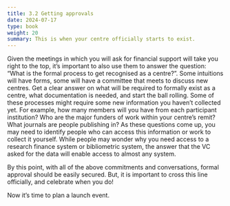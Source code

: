 ```yaml
---
title: 3.2 Getting approvals
date: 2024-07-17
type: book
weight: 20
summary: This is when your centre officially starts to exist.
---
```


Given the meetings in which you will ask for financial support will take you right to the top, it’s important to also use them to answer the question: “What is the formal process to get recognised as a centre?”. Some intuitions will have forms, some will have a committee that meets to discuss new centres. Get a clear answer on what will be required to formally exist as a centre, what documentation is needed, and start the ball rolling. Some of these processes might require some new information you haven’t collected yet. For example, how many members will you have from each participant institution? Who are the major funders of work within your centre’s remit? What journals are people publishing in? As these questions come up, you may need to identify people who can access this information or work to collect it yourself. While people may wonder why you need access to a research finance system or bibliometric system, the answer that the VC asked for the data will enable access to almost any system.

By this point, with all of the above commitments and conversations, formal approval should be easily secured. But, it is important to cross this line officially, and celebrate when you do!

Now it’s time to plan a launch event.
